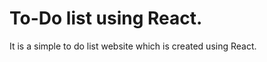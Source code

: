 <h1>To-Do list using React.</h1>

<p>It is a simple to do list website which is created using React.</p>